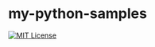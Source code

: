 # my-python-samples

[![MIT License](http://img.shields.io/badge/license-MIT-blue.svg?style=flat)](LICENSE.md)

